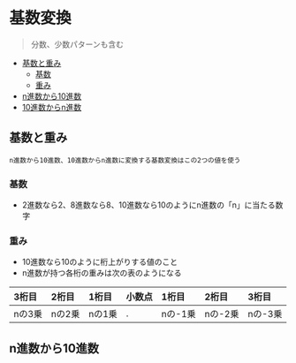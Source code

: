 # 基数変換
> 分数、少数パターンも含む


- [基数と重み](#基数と重み)
  - [基数](#基数)
  - [重み](#重み)
- [n進数から10進数](#n進数から10進数)
- [10進数からn進数](#10進数からn進数)

## 基数と重み
```
n進数から10進数、10進数からn進数に変換する基数変換はこの2つの値を使う
```

### 基数
- 2進数なら2、8進数なら8、10進数なら10のようにn進数の「n」に当たる数字
  
### 重み
- 10進数なら10のように桁上がりする値のこと
- n進数が持つ各桁の重みは次の表のようになる

| 3桁目 | 2桁目 | 1桁目 | 小数点 | 1桁目 | 2桁目 | 3桁目 |
|:------|:------|:------|:-------|:------|:------|:------|
| nの3乗| nの2乗| nの1乗| .      |nの-1乗|nの-2乗|nの-3乗|

## n進数から10進数
```

